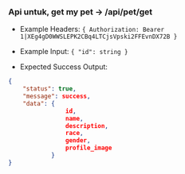 ### Api untuk, get my pet -> /api/pet/get

- Example Headers: `{ Authorization: Bearer 1|XEg4gD0WWSLEPK2CBq4LTCjsVpski2FFEvnDX72B }`

- Example Input: `{ "id": string }`

- Expected Success Output: 

```json
{ 
    "status": true, 
    "message": success,
    "data": { 
                id, 
                name, 
                description, 
                race, 
                gender, 
                profile_image 
            } 
}
```